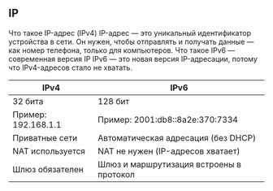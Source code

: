 ## IP 
 Что такое IP-адрес (IPv4)
IP-адрес — это уникальный идентификатор устройства в сети.
Он нужен, чтобы отправлять и получать данные — как номер телефона, только для компьютеров.
 Что такое IPv6 — современная версия IP
IPv6 — это новая версия IP-адресации, потому что IPv4-адресов стало не хватать.

| IPv4                | IPv6                                     |
| ------------------- | ---------------------------------------- |
| 32 бита             | 128 бит                                  |
| Пример: 192.168.1.1 | Пример: 2001\:db8::8a2e:370:7334         |
| Приватные сети      | Автоматическая адресация (без DHCP)      |
| NAT используется    | NAT не нужен (IP-адресов хватает)        |
| Шлюз обязателен     | Шлюз и маршрутизация встроены в протокол |

